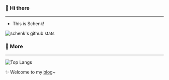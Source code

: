 ### 👋 Hi there
---------------------------
- This is Schenk!
<!--
**Schenk75/Schenk75** is a ✨ _special_ ✨ repository because its `README.md` (this file) appears on your GitHub profile.

Here are some ideas to get you started:

- 🔭 I’m currently working on ...
- 🌱 I’m currently learning ...
- 👯 I’m looking to collaborate on ...
- 🤔 I’m looking for help with ...
- 💬 Ask me about ...
- 📫 How to reach me: ...
- 😄 Pronouns: ...
- ⚡ Fun fact: ...
-->
![schenk's github stats](https://github-readme-stats.vercel.app/api?username=Schenk75&theme=buefy&hide_border=true&show_icons=true&include_all_commits=true&count_private=true)
### 💬 More
------------------------------
![Top Langs](https://github-readme-stats.vercel.app/api/top-langs/?username=schenk75&hide=html&layout=compact&theme=buefy&hide_border=true)

✨ Welcome to my [blog](https://schenk75.github.io/)~
